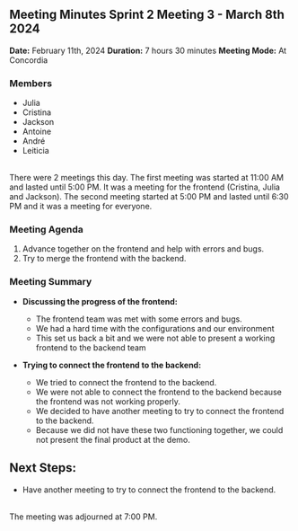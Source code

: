 ## Meeting Minutes Sprint 2 Meeting 3 - March 8th 2024

**Date:** February 11th, 2024
**Duration:** 7 hours 30 minutes
**Meeting Mode:** At Concordia 

### Members
- Julia
- Cristina
- Jackson
- Antoine
- André
- Leiticia

<br>There were 2 meetings this day. The first meeting was started at 11:00 AM and lasted until 5:00 PM. It was a meeting for the frontend (Cristina, Julia and Jackson). The second meeting started at 5:00 PM and lasted until 6:30 PM and it was a meeting for everyone. 

### Meeting Agenda

1. Advance together on the frontend and help with errors and bugs.
2. Try to merge the frontend with the backend.

### Meeting Summary

- **Discussing the progress of the frontend:**
  - The frontend team was met with some errors and bugs.
  - We had a hard time with the configurations and our environment
  - This set us back a bit and we were not able to present a working frontend to the backend team

- **Trying to connect the frontend to the backend:**
  - We tried to connect the frontend to the backend.
  - We were not able to connect the frontend to the backend because the frontend was not working properly.
  - We decided to have another meeting to try to connect the frontend to the backend.
  - Because we did not have these two functioning together, we could not present the final product at the demo.


## Next Steps:
- Have another meeting to try to connect the frontend to the backend.

<br> The meeting was adjourned at 7:00 PM.


